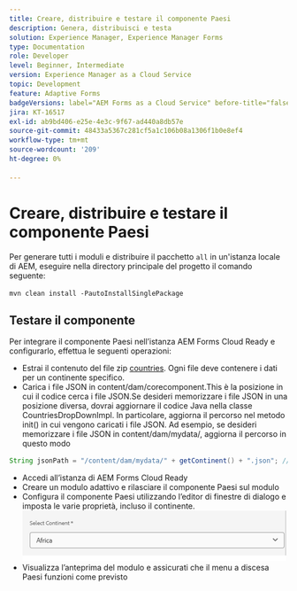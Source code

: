 ```yaml
---
title: Creare, distribuire e testare il componente Paesi
description: Genera, distribuisci e testa
solution: Experience Manager, Experience Manager Forms
type: Documentation
role: Developer
level: Beginner, Intermediate
version: Experience Manager as a Cloud Service
topic: Development
feature: Adaptive Forms
badgeVersions: label="AEM Forms as a Cloud Service" before-title="false"
jira: KT-16517
exl-id: ab9bd406-e25e-4e3c-9f67-ad440a8db57e
source-git-commit: 48433a5367c281cf5a1c106b08a1306f1b0e8ef4
workflow-type: tm+mt
source-wordcount: '209'
ht-degree: 0%

---
```


# Creare, distribuire e testare il componente Paesi

Per generare tutti i moduli e distribuire il pacchetto `all` in un&#39;istanza locale di AEM, eseguire nella directory principale del progetto il comando seguente:

```mvn clean install -PautoInstallSinglePackage```

## Testare il componente

Per integrare il componente Paesi nell’istanza AEM Forms Cloud Ready e configurarlo, effettua le seguenti operazioni:

* Estrai il contenuto del file zip [countries](assets/countries.zip). Ogni file deve contenere i dati per un continente specifico.
* Carica i file JSON in content/dam/corecomponent.This è la posizione in cui il codice cerca i file JSON.Se desideri memorizzare i file JSON in una posizione diversa, dovrai aggiornare il codice Java nella classe CountriesDropDownImpl. In particolare, aggiorna il percorso nel metodo init() in cui vengono caricati i file JSON. Ad esempio, se desideri memorizzare i file JSON in content/dam/mydata/, aggiorna il percorso in questo modo

```java
String jsonPath = "/content/dam/mydata/" + getContinent() + ".json"; // Update path accordingly
```

* Accedi all’istanza di AEM Forms Cloud Ready
* Creare un modulo adattivo e rilasciare il componente Paesi sul modulo
* Configura il componente Paesi utilizzando l’editor di finestre di dialogo e imposta le varie proprietà, incluso il continente.
  ![contenuto](assets/select-continent.png)
* Visualizza l’anteprima del modulo e assicurati che il menu a discesa Paesi funzioni come previsto
